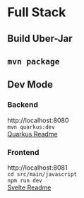 # Full Stack
## Build Uber-Jar
`mvn package`
---
## Dev Mode
### Backend
http://localhost:8080  
`mvn quarkus:dev`  
[Quarkus Readme](https://gitlab.com/joofthan/templates/quarkus-minimal-pom/-/blob/master/README.md)
### Frontend
http://localhost:8081  
`cd src/main/javascript`  
`npm run dev`  
[Svelte Readme](https://github.com/sveltejs/template/blob/master/README.md)